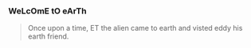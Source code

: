 ### WeLcOmE tO eArTh
> Once upon a time, ET the alien came to earth and visted eddy his earth friend. 
